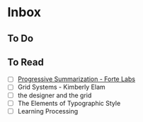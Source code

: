 # Inbox

## To Do

## To Read

- [ ] [Progressive Summarization - Forte Labs](https://fortelabs.co/blog/progressive-summarization-a-practical-technique-for-designing-discoverable-notes/)
- [ ] Grid Systems - Kimberly Elam
- [ ] the designer and the grid
- [ ] The Elements of Typographic Style
- [ ] Learning Processing